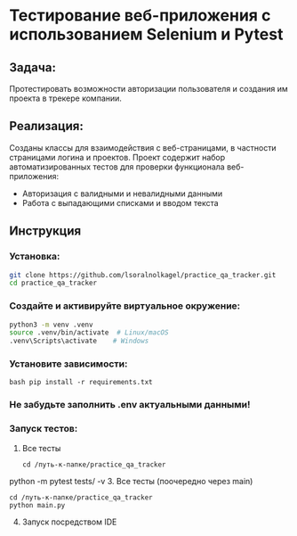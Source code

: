 # Тестирование веб-приложения с использованием Selenium и Pytest

## Задача:

Протестировать возможности авторизации пользователя и создания им проекта в трекере компании. 

## Реализация:

Созданы классы для взаимодействия с веб-страницами, в частности страницами логина и проектов.
Проект содержит набор автоматизированных тестов для проверки функционала веб-приложения:

- Авторизация с валидными и невалидными данными
- Работа с выпадающими списками и вводом текста

## Инструкция
### Установка:

```bash
git clone https://github.com/lsoralnolkagel/practice_qa_tracker.git 
cd practice_qa_tracker
```

### Создайте и активируйте виртуальное окружение:
```bash
python3 -m venv .venv
source .venv/bin/activate  # Linux/macOS
.venv\Scripts\activate    # Windows
```

### Установите зависимости:
```
bash pip install -r requirements.txt
```

### Не забудьте заполнить .env актуальными данными!

### Запуск тестов:
1. Все тесты
   ```
   cd /путь-к-папке/practice_qa_tracker
   ```
python -m pytest tests/ -v
3. Все тесты (поочередно через main)
   ```
cd /путь-к-папке/practice_qa_tracker
   python main.py
```
4. Запуск посредством IDE
   
